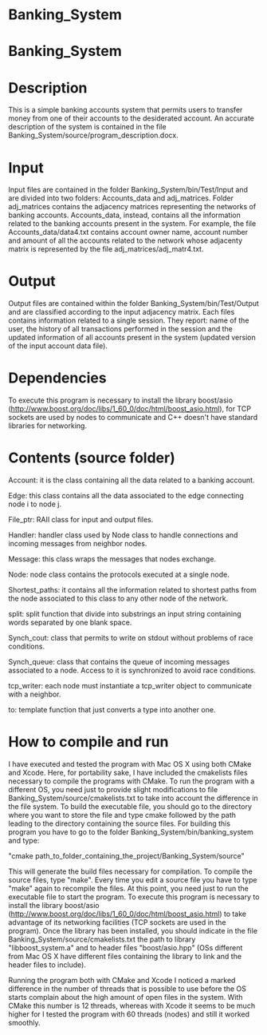 # Banking_System

# Banking_System

# Description
This is a simple banking accounts system that permits users to transfer money from one of their accounts to the desiderated account. An accurate description of the system is contained in the file Banking_System/source/program_description.docx.

# Input
Input files are contained in the folder Banking_System/bin/Test/Input and are divided into two folders: Accounts_data and adj_matrices. Folder adj_matrices contains the adjacency matrices representing the networks of banking accounts. Accounts_data, instead, contains all the information related to the banking accounts present in the system. For example, the file Accounts_data/data4.txt contains account owner name, account number and amount of all the accounts related to the network whose adjacenty matrix is represented by the file adj_matrices/adj_matr4.txt.  

# Output
Output files are contained within the folder Banking_System/bin/Test/Output and are classified according to the input adjacency matrix. Each files contains information related to a single session. They report: name of the user, the history of all transactions performed in the session and the updated information of all accounts present in the system (updated version of the input account data file).

# Dependencies

To execute this program is necessary to install the library boost/asio (http://www.boost.org/doc/libs/1_60_0/doc/html/boost_asio.html), for TCP sockets are used by nodes to communicate and C++ doesn't have standard libraries for networking.

# Contents (source folder)

Account: it is the class containing all the data related to a banking account. 

Edge: this class contains all the data associated to the edge connecting node i to node j.

File_ptr: RAII class for input and output files.

Handler: handler class used by Node class to handle connections and incoming messages from neighbor nodes.

Message: this class wraps the messages that nodes exchange.

Node: node class contains the protocols executed at a single node.

Shortest_paths: it contains all the information related to shortest paths from the node associated to this class to any other node of the network.

split: split function that divide into substrings an input string containing words separated by one blank space.

Synch_cout: class that permits to write on stdout without problems of race conditions.

Synch_queue: class that contains the queue of incoming messages associated to a node. Access to it is synchronized to avoid race conditions.

tcp_writer: each node must instantiate a tcp_writer object to communicate with a neighbor.

to: template function that just converts a type into another one.

# How to compile and run

I have executed and tested the program with Mac OS X using both CMake and Xcode. Here, for portability sake, I have included the cmakelists files necessary to compile the programs with CMake. To run the program with a different OS, you need just to provide slight modifications to file Banking_System/source/cmakelists.txt to take into account the difference in the file system.
To build the executable file, you should go to the directory where you want to store the file and type cmake followed by the path leading to the directory containing the source files. For building this program you have to go to the folder Banking_System/bin/banking_system and type:

"cmake path_to_folder_containing_the_project/Banking_System/source" 

This will generate the build files necessary for compilation. To compile the source files, type "make". Every time you edit  a source file you have to type "make" again to recompile the files. At this point, you need just to run the executable file to start the program.
To execute this program is necessary to install the library boost/asio (http://www.boost.org/doc/libs/1_60_0/doc/html/boost_asio.html)
to take advantage of its networking facilities (TCP sockets are used in the program). Once the library has been installed, you should indicate in the file Banking_System/source/cmakelists.txt the path to library "libboost_system.a" and to header files "boost/asio.hpp" (OSs different from Mac OS X have different files containing the library to link and the header files to include).

Running the program both with CMake and Xcode I noticed a marked difference in the number of threads that is possible to use before the 
OS starts complain about the high amount of open files in the system. With CMake this number is 12 threads, whereas with Xcode it seems to be much higher for I tested the program with 60 threads (nodes) and still it worked smoothly.
